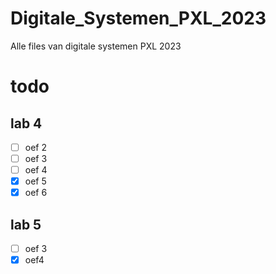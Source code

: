 # Digitale_Systemen_PXL_2023
Alle files van digitale systemen PXL 2023
# todo
## lab 4
- [ ] oef 2
- [ ] oef 3
- [ ] oef 4
- [x] oef 5
- [x] oef 6
## lab 5
- [ ] oef 3
- [x] oef4
